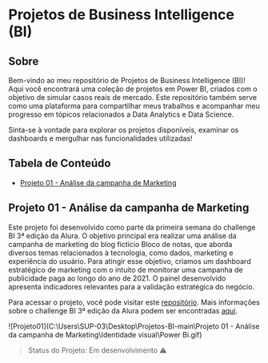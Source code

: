 # Projetos de Business Intelligence (BI)

## Sobre

Bem-vindo ao meu repositório de Projetos de Business Intelligence (BI)! Aqui você encontrará uma coleção de projetos em Power BI, criados com o objetivo de simular casos reais de mercado. Este repositório também serve como uma plataforma para compartilhar meus trabalhos e acompanhar meu progresso em tópicos relacionados a Data Analytics e Data Science.

Sinta-se à vontade para explorar os projetos disponíveis, examinar os dashboards e mergulhar nas funcionalidades utilizadas!

## Tabela de Conteúdo

- [Projeto 01 - Análise da campanha de Marketing](#seção-1)

## Projeto 01 - Análise da campanha de Marketing

Este projeto foi desenvolvido como parte da primeira semana do challenge BI 3ª edição da Alura. O objetivo principal era realizar uma análise da campanha de marketing do blog fictício Bloco de notas, que aborda diversos temas relacionados à tecnologia, como dados, marketing e experiência do usuário. Para atingir esse objetivo, criamos um dashboard estratégico de marketing com o intuito de monitorar uma campanha de publicidade paga ao longo do ano de 2021. O painel desenvolvido apresenta indicadores relevantes para a validação estratégica do negócio.

Para acessar o projeto, você pode visitar este [repositório](). Mais informações sobre o challenge BI 3ª edição da Alura podem ser encontradas [aqui](https://www.alura.com.br/challenges/bi-3?host=https://cursos.alura.com.br). 

![Projeto01](C:\Users\SUP-03\Desktop\Projetos-BI-main\Projeto 01 - Análise da campanha de Marketing\Identidade visual\Power Bi.gif)

> Status do Projeto: Em desenvolvimento :warning:
